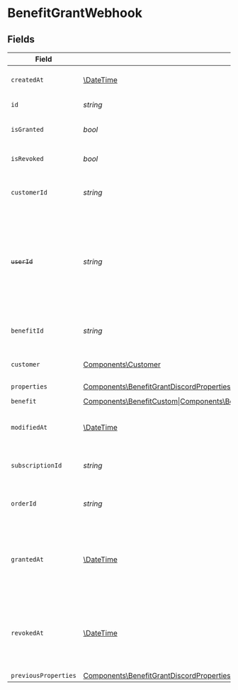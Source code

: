 # BenefitGrantWebhook


## Fields

| Field                                                                                                                                                                                                                                                                                      | Type                                                                                                                                                                                                                                                                                       | Required                                                                                                                                                                                                                                                                                   | Description                                                                                                                                                                                                                                                                                |
| ------------------------------------------------------------------------------------------------------------------------------------------------------------------------------------------------------------------------------------------------------------------------------------------ | ------------------------------------------------------------------------------------------------------------------------------------------------------------------------------------------------------------------------------------------------------------------------------------------ | ------------------------------------------------------------------------------------------------------------------------------------------------------------------------------------------------------------------------------------------------------------------------------------------ | ------------------------------------------------------------------------------------------------------------------------------------------------------------------------------------------------------------------------------------------------------------------------------------------ |
| `createdAt`                                                                                                                                                                                                                                                                                | [\DateTime](https://www.php.net/manual/en/class.datetime.php)                                                                                                                                                                                                                              | :heavy_check_mark:                                                                                                                                                                                                                                                                         | Creation timestamp of the object.                                                                                                                                                                                                                                                          |
| `id`                                                                                                                                                                                                                                                                                       | *string*                                                                                                                                                                                                                                                                                   | :heavy_check_mark:                                                                                                                                                                                                                                                                         | The ID of the grant.                                                                                                                                                                                                                                                                       |
| `isGranted`                                                                                                                                                                                                                                                                                | *bool*                                                                                                                                                                                                                                                                                     | :heavy_check_mark:                                                                                                                                                                                                                                                                         | Whether the benefit is granted.                                                                                                                                                                                                                                                            |
| `isRevoked`                                                                                                                                                                                                                                                                                | *bool*                                                                                                                                                                                                                                                                                     | :heavy_check_mark:                                                                                                                                                                                                                                                                         | Whether the benefit is revoked.                                                                                                                                                                                                                                                            |
| `customerId`                                                                                                                                                                                                                                                                               | *string*                                                                                                                                                                                                                                                                                   | :heavy_check_mark:                                                                                                                                                                                                                                                                         | The ID of the customer concerned by this grant.                                                                                                                                                                                                                                            |
| ~~`userId`~~                                                                                                                                                                                                                                                                               | *string*                                                                                                                                                                                                                                                                                   | :heavy_check_mark:                                                                                                                                                                                                                                                                         | : warning: ** DEPRECATED **: This will be removed in a future release, please migrate away from it as soon as possible.                                                                                                                                                                    |
| `benefitId`                                                                                                                                                                                                                                                                                | *string*                                                                                                                                                                                                                                                                                   | :heavy_check_mark:                                                                                                                                                                                                                                                                         | The ID of the benefit concerned by this grant.                                                                                                                                                                                                                                             |
| `customer`                                                                                                                                                                                                                                                                                 | [Components\Customer](../../Models/Components/Customer.md)                                                                                                                                                                                                                                 | :heavy_check_mark:                                                                                                                                                                                                                                                                         | A customer in an organization.                                                                                                                                                                                                                                                             |
| `properties`                                                                                                                                                                                                                                                                               | [Components\BenefitGrantDiscordProperties\|Components\BenefitGrantGitHubRepositoryProperties\|Components\BenefitGrantDownloadablesProperties\|Components\BenefitGrantLicenseKeysProperties\|Components\BenefitGrantCustomProperties](../../Models/Components/BenefitGrantWebhookProperties.md) | :heavy_check_mark:                                                                                                                                                                                                                                                                         | N/A                                                                                                                                                                                                                                                                                        |
| `benefit`                                                                                                                                                                                                                                                                                  | [Components\BenefitCustom\|Components\BenefitDiscord\|Components\BenefitGitHubRepository\|Components\BenefitDownloadables\|Components\BenefitLicenseKeys](../../Models/Components/Benefit.md)                                                                                              | :heavy_check_mark:                                                                                                                                                                                                                                                                         | N/A                                                                                                                                                                                                                                                                                        |
| `modifiedAt`                                                                                                                                                                                                                                                                               | [\DateTime](https://www.php.net/manual/en/class.datetime.php)                                                                                                                                                                                                                              | :heavy_check_mark:                                                                                                                                                                                                                                                                         | Last modification timestamp of the object.                                                                                                                                                                                                                                                 |
| `subscriptionId`                                                                                                                                                                                                                                                                           | *string*                                                                                                                                                                                                                                                                                   | :heavy_check_mark:                                                                                                                                                                                                                                                                         | The ID of the subscription that granted this benefit.                                                                                                                                                                                                                                      |
| `orderId`                                                                                                                                                                                                                                                                                  | *string*                                                                                                                                                                                                                                                                                   | :heavy_check_mark:                                                                                                                                                                                                                                                                         | The ID of the order that granted this benefit.                                                                                                                                                                                                                                             |
| `grantedAt`                                                                                                                                                                                                                                                                                | [\DateTime](https://www.php.net/manual/en/class.datetime.php)                                                                                                                                                                                                                              | :heavy_minus_sign:                                                                                                                                                                                                                                                                         | The timestamp when the benefit was granted. If `None`, the benefit is not granted.                                                                                                                                                                                                         |
| `revokedAt`                                                                                                                                                                                                                                                                                | [\DateTime](https://www.php.net/manual/en/class.datetime.php)                                                                                                                                                                                                                              | :heavy_minus_sign:                                                                                                                                                                                                                                                                         | The timestamp when the benefit was revoked. If `None`, the benefit is not revoked.                                                                                                                                                                                                         |
| `previousProperties`                                                                                                                                                                                                                                                                       | [Components\BenefitGrantDiscordProperties\|Components\BenefitGrantGitHubRepositoryProperties\|Components\BenefitGrantDownloadablesProperties\|Components\BenefitGrantLicenseKeysProperties\|Components\BenefitGrantCustomProperties\|null](../../Models/Components/PreviousProperties.md)  | :heavy_minus_sign:                                                                                                                                                                                                                                                                         | N/A                                                                                                                                                                                                                                                                                        |